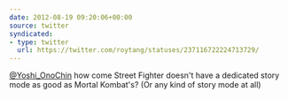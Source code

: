 ```yaml
---
date: 2012-08-19 09:20:06+00:00
source: twitter
syndicated:
- type: twitter
  url: https://twitter.com/roytang/statuses/237116722224713729/
---
```


[@Yoshi_OnoChin](https://twitter.com/Yoshi_OnoChin/) how come Street Fighter doesn't have a dedicated story mode as good as Mortal Kombat's? (Or any kind of story mode at all)